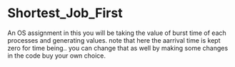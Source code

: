 # Shortest_Job_First
An OS assignment
in this you will be taking the value of burst time of each processes and generating values.
note that here the aarrival time is kept zero for time being.. you can change that as well by making some changes in the code buy your own choice.
